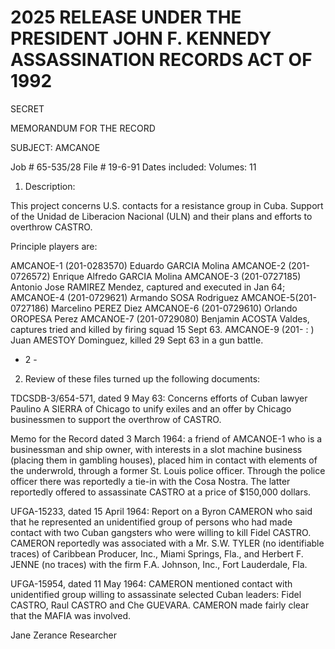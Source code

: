 # 2025 RELEASE UNDER THE PRESIDENT JOHN F. KENNEDY ASSASSINATION RECORDS ACT OF 1992

SECRET

MEMORANDUM FOR THE RECORD

SUBJECT: AMCANOE

Job # 65-535/28
File # 19-6-91
Dates included:
Volumes: 11

1. Description:

This project concerns U.S. contacts for a resistance
group in Cuba. Support of the Unidad de Liberacion Nacional
(ULN) and their plans and efforts to overthrow CASTRO.

Principle players are:

AMCANOE-1 (201-0283570) Eduardo GARCIA Molina
AMCANOE-2 (201-0726572) Enrique Alfredo GARCIA Molina
AMCANOE-3 (201-0727185) Antonio Jose RAMIREZ Mendez,
captured and executed in Jan 64;
AMCANOE-4 (201-0729621) Armando SOSA Rodriguez
AMCANOE-5(201-0727186) Marcelino PEREZ Diez
AMCANOE-6 (201-0729610) Orlando OROPESA Perez
AMCANOE-7 (201-0729080) Benjamin ACOSTA Valdes, captures
tried and killed by firing squad
15 Sept 63.
AMCANOE-9 (201-
:
) Juan AMESTOY Dominguez, killed
29 Sept 63 in a gun battle.

- 2 -

2. Review of these files turned up the following documents:

TDCSDB-3/654-571, dated 9 May 63: Concerns efforts of
Cuban lawyer Paulino A SIERRA of Chicago to unify exiles and
an offer by Chicago businessmen to support the overthrow of CASTRO.

Memo for the Record dated 3 March 1964: a friend of
AMCANOE-1 who is a businessman and ship owner, with interests
in a slot machine business (placing them in gambling houses),
placed him in contact with elements of the underwrold, through
a former St. Louis police officer. Through the police officer
there was reportedly a tie-in with the Cosa Nostra. The latter
reportedly offered to assassinate CASTRO at a price of
$150,000 dollars.

UFGA-15233, dated 15 April 1964: Report on a Byron
CAMERON who said that he represented an unidentified group of
persons who had made contact with two Cuban gangsters who were
willing to kill Fidel CASTRO. CAMERON reportedly was associated
with a Mr. S.W. TYLER (no identifiable traces) of Caribbean
Producer, Inc., Miami Springs, Fla., and Herbert F. JENNE (no
traces) with the firm F.A. Johnson, Inc., Fort Lauderdale, Fla.

UFGA-15954, dated 11 May 1964: CAMERON mentioned
contact with unidentified group willing to assassinate selected
Cuban leaders: Fidel CASTRO, Raul CASTRO and Che GUEVARA.
CAMERON made fairly clear that the MAFIA was involved.

Jane Zerance
Researcher
